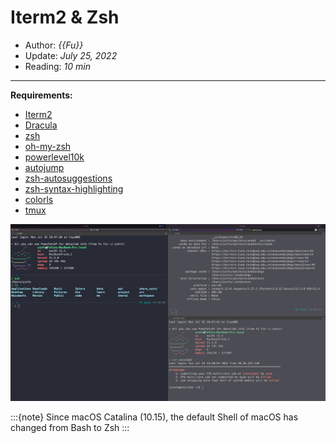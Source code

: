 # Iterm2 & Zsh

- Author: *{{Fu}}*
- Update: *July 25, 2022*
- Reading: *10 min*

---

**Requirements:**
- [Iterm2](https://iterm2.com/)
- [Dracula](https://draculatheme.com/)
- [zsh](https://www.zsh.org/)
- [oh-my-zsh](https://github.com/ohmyzsh/ohmyzsh)
- [powerlevel10k](https://github.com/romkatv/powerlevel10k)
- [autojump](https://github.com/wting/autojump)
- [zsh-autosuggestions](https://github.com/zsh-users/zsh-autosuggestions)
- [zsh-syntax-highlighting](https://github.com/zsh-users/zsh-syntax-highlighting)
- [colorls](https://github.com/athityakumar/colorls)
- [tmux](https://github.com/tmux/tmux)



![](./Iterm2-Zsh-1.jpg)

:::{note}
Since macOS Catalina (10.15), the default Shell of macOS has changed from Bash to Zsh
:::

